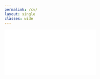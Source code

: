 ```yaml
---
permalink: /cv/
layout: single
classes: wide
---
```


<embed src="{{site.url}}/cv.pdf" type="application/pdf" />